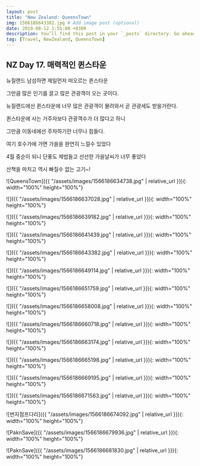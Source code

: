 ```yaml
---
layout: post
title: "New Zealand: QueensTown"
img: 1566186643382.jpg # Add image post (optional)
date: 2019-08-12 1:55:00 +0300
description: You’ll find this post in your `_posts` directory. Go ahead and edit it and re-build the site to see your changes. # Add post description (optional)
tag: [Travel, NewZealand, QueensTown]
---
```


## NZ Day 17. 매력적인 퀸스타운

뉴질랜드 남섬하면 제일먼저 떠오르는 퀸스타운

그만큼 많은 인기를 끌고 많은 관광객이 오는 곳이다.

뉴질랜드에선 퀸스타운에 너무 많은 관광객이 몰려와서 곧 관광세도 받을거란다.

퀸스타운에 사는 거주자보다 관광객수가 더 많다고 하니

그만큼 이동네에선 주차하기란 너무나 힘들다.

여기 호수가에 가면 가을을 완연히 느낄수 있었다

4월 중순이 되니 단풍도 제법들고 선선한 가을날씨가 너무 좋았다

산책을 마치고 역시 빠질수 없는 고기~!

![QueensTown]({{ "/assets/images/1566186634738.jpg" | relative_url }}){: width="100%" height="100%"}

![]({{ "/assets/images/1566186637028.jpg" | relative_url }}){: width="100%" height="100%"}

![]({{ "/assets/images/1566186639182.jpg" | relative_url }}){: width="100%" height="100%"}

![]({{ "/assets/images/1566186641439.jpg" | relative_url }}){: width="100%" height="100%"}

![]({{ "/assets/images/1566186643382.jpg" | relative_url }}){: width="100%" height="100%"}

![]({{ "/assets/images/1566186649114.jpg" | relative_url }}){: width="100%" height="100%"}

![]({{ "/assets/images/1566186651759.jpg" | relative_url }}){: width="100%" height="100%"}

![]({{ "/assets/images/1566186658008.jpg" | relative_url }}){: width="100%" height="100%"}

![]({{ "/assets/images/1566186660718.jpg" | relative_url }}){: width="100%" height="100%"}

![]({{ "/assets/images/1566186663174.jpg" | relative_url }}){: width="100%" height="100%"}

![]({{ "/assets/images/1566186665198.jpg" | relative_url }}){: width="100%" height="100%"}

![]({{ "/assets/images/1566186669195.jpg" | relative_url }}){: width="100%" height="100%"}

![]({{ "/assets/images/1566186671563.jpg" | relative_url }}){: width="100%" height="100%"}

![번지점프다리]({{ "/assets/images/1566186674092.jpg" | relative_url }}){: width="100%" height="100%"}

![PaknSave]({{ "/assets/images/1566186679936.jpg" | relative_url }}){: width="100%" height="100%"}

![PaknSave]({{ "/assets/images/1566186681830.jpg" | relative_url }}){: width="100%" height="100%"}
